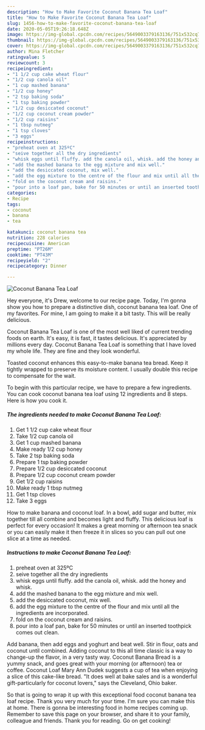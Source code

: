 ```yaml
---
description: "How to Make Favorite Coconut Banana Tea Loaf"
title: "How to Make Favorite Coconut Banana Tea Loaf"
slug: 1456-how-to-make-favorite-coconut-banana-tea-loaf
date: 2020-05-05T19:26:18.648Z
image: https://img-global.cpcdn.com/recipes/5649003379163136/751x532cq70/coconut-banana-tea-loaf-recipe-main-photo.jpg
thumbnail: https://img-global.cpcdn.com/recipes/5649003379163136/751x532cq70/coconut-banana-tea-loaf-recipe-main-photo.jpg
cover: https://img-global.cpcdn.com/recipes/5649003379163136/751x532cq70/coconut-banana-tea-loaf-recipe-main-photo.jpg
author: Mina Fletcher
ratingvalue: 5
reviewcount: 3
recipeingredient:
- "1 1/2 cup cake wheat flour"
- "1/2 cup canola oil"
- "1 cup mashed banana"
- "1/2 cup honey"
- "2 tsp baking soda"
- "1 tsp baking powder"
- "1/2 cup desiccated coconut"
- "1/2 cup coconut cream powder"
- "1/2 cup raisins"
- "1 tbsp nutmeg"
- "1 tsp cloves"
- "3 eggs"
recipeinstructions:
- "preheat oven at 325ºC"
- "seive together all the dry ingredients"
- "whisk eggs until fluffy. add the canola oil, whisk. add the honey and whisk."
- "add the mashed banana to the egg mixture and mix well."
- "add the desiccated coconut, mix well."
- "add the egg mixture to the centre of the flour and mix until all the ingredients are incorporated."
- "fold on the coconut cream and raisins."
- "pour into a loaf pan, bake for 50 minutes or until an inserted toothpick comes out clean."
categories:
- Recipe
tags:
- coconut
- banana
- tea

katakunci: coconut banana tea 
nutrition: 228 calories
recipecuisine: American
preptime: "PT26M"
cooktime: "PT43M"
recipeyield: "2"
recipecategory: Dinner

---
```



![Coconut Banana Tea Loaf](https://img-global.cpcdn.com/recipes/5649003379163136/751x532cq70/coconut-banana-tea-loaf-recipe-main-photo.jpg)

Hey everyone, it's Drew, welcome to our recipe page. Today, I'm gonna show you how to prepare a distinctive dish, coconut banana tea loaf. One of my favorites. For mine, I am going to make it a bit tasty. This will be really delicious.

Coconut Banana Tea Loaf is one of the most well liked of current trending foods on earth. It's easy, it is fast, it tastes delicious. It's appreciated by millions every day. Coconut Banana Tea Loaf is something that I have loved my whole life. They are fine and they look wonderful.

Toasted coconut enhances this easy-to-make banana tea bread. Keep it tightly wrapped to preserve its moisture content. I usually double this recipe to compensate for the wait.


To begin with this particular recipe, we have to prepare a few ingredients. You can cook coconut banana tea loaf using 12 ingredients and 8 steps. Here is how you cook it.

<!--inarticleads1-->

##### The ingredients needed to make Coconut Banana Tea Loaf:

1. Get 1 1/2 cup cake wheat flour
1. Take 1/2 cup canola oil
1. Get 1 cup mashed banana
1. Make ready 1/2 cup honey
1. Take 2 tsp baking soda
1. Prepare 1 tsp baking powder
1. Prepare 1/2 cup desiccated coconut
1. Prepare 1/2 cup coconut cream powder
1. Get 1/2 cup raisins
1. Make ready 1 tbsp nutmeg
1. Get 1 tsp cloves
1. Take 3 eggs


How to make banana and coconut loaf. In a bowl, add sugar and butter, mix together till all combine and becomes light and fluffy. This delicious loaf is perfect for every occasion! It makes a great morning or afternoon tea snack or you can easily make it then freeze it in slices so you can pull out one slice at a time as needed. 

<!--inarticleads2-->

##### Instructions to make Coconut Banana Tea Loaf:

1. preheat oven at 325ºC
1. seive together all the dry ingredients
1. whisk eggs until fluffy. add the canola oil, whisk. add the honey and whisk.
1. add the mashed banana to the egg mixture and mix well.
1. add the desiccated coconut, mix well.
1. add the egg mixture to the centre of the flour and mix until all the ingredients are incorporated.
1. fold on the coconut cream and raisins.
1. pour into a loaf pan, bake for 50 minutes or until an inserted toothpick comes out clean.


Add banana, then add eggs and yoghurt and beat well. Stir in flour, oats and coconut until combined. Adding coconut to this all time classic is a way to change-up the flavor, in a very tasty way. Coconut Banana Bread is a yummy snack, and goes great with your morning (or afternoon) tea or coffee. Coconut Loaf Mary Ann Dudek suggests a cup of tea when enjoying a slice of this cake-like bread. &#34;It does well at bake sales and is a wonderful gift-particularly for coconut lovers,&#34; says the Cleveland, Ohio baker. 

So that is going to wrap it up with this exceptional food coconut banana tea loaf recipe. Thank you very much for your time. I'm sure you can make this at home. There is gonna be interesting food in home recipes coming up. Remember to save this page on your browser, and share it to your family, colleague and friends. Thank you for reading. Go on get cooking!

